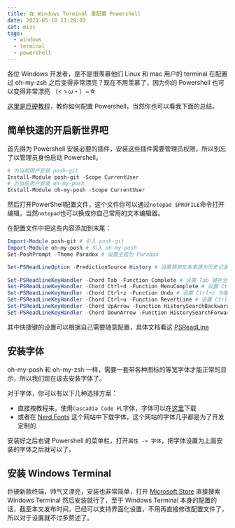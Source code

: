 ```yaml
---
title: 在 Windows Terminal 里配置 Powershell
date: 2021-05-10 11:28:03
cat: misc
tags:
  - windows
  - terminal
  - powershell
---
```


各位 Windows 开发者，是不是很羡慕他们 Linux 和 mac 用户的 terminal 在配置过 oh-my-zsh 之后变得非常漂亮？现在不用羡慕了，因为你的 Powershell 也可以变得非常漂亮
（<ゝω・）~☆

[这里是巨硬教程][1]，教你如何配置 Powershell，当然你也可以看我下面的总结。

## 简单快速的开启新世界吧

首先得为 Powershell 安装必要的插件，安装这些插件需要管理员权限，所以别忘了以管理员身份启动 Powershell。

```powershell
# 为当前用户安装 posh-git
Install-Module posh-git -Scope CurrentUser
# 为当前用户安装 oh-my-posh
Install-Module oh-my-posh -Scope CurrentUser
```

然后打开PowerShell配置文件，这个文件你可以通过`notepad $PROFILE`命令打开编辑，当然`notepad`也可以换成你自己常用的文本编辑器。

在配置文件中把这些内容添加到末尾：

```powershell
Import-Module posh-git # 引入 posh-git
Import-Module oh-my-posh # 引入 oh-my-posh
Set-PoshPrompt -Theme Paradox # 设置主题为 Paradox

Set-PSReadLineOption -PredictionSource History # 设置预测文本来源为历史记录
 
Set-PSReadlineKeyHandler -Chord Tab -Function Complete # 设置 Tab 键补全
Set-PSReadLineKeyHandler -Chord Ctrl+d -Function MenuComplete # 设置 Ctrl+d 为菜单补全和 Intellisense
Set-PSReadLineKeyHandler -Chord Ctrl+z -Function Undo # 设置 Ctrl+z 为撤销
Set-PSReadLineKeyHandler -Chord Ctrl+u -Function RevertLine # 设置 Ctrl+u 为重置行
Set-PSReadLineKeyHandler -Chord UpArrow -Function HistorySearchBackward # 设置向上键为后向搜索历史记录
Set-PSReadLineKeyHandler -Chord DownArrow -Function HistorySearchForward # 设置向下键为前向搜索历史纪录
```

其中快捷键的设置可以根据自己需要随意配置，具体文档看这 [PSReadLine][2]

## 安装字体

oh-my-posh 和 oh-my-zsh 一样，需要一套带各种图标的等宽字体才能正常的显示，所以我们现在该去安装字体了。

对于字体，你可以有以下几种选择方案：

- 直接按教程来，使用`Cascadia Code PL`字体，字体可以在[这里][3]下载
- 或者在 [Nerd Fonts][4] 这个网站中下载字体，这个网站的字体几乎都是为了开发定制的

安装好之后右键 Powershell 的菜单栏，打开`属性 -> 字体`，把字体设置为上面安装的字体之后就可以了。

## 安装 Windows Terminal

巨硬新款终端，帅气又漂亮，安装也非常简单，打开 [Microsoft Store][5] 直接搜索 Windows Terminal 然后安装就行了，至于 Windows Terminal 本身的配置的话，截至本文发布时间，已经可以支持界面化设置，不用再直接修改配置文件了，所以对于设置就不过多赘述了。

[1]: https://docs.microsoft.com/en-us/windows/terminal/tutorials/powerline-setup	"Tutorial: Set up Powerline in Windows Terminal"
[2]: https://docs.microsoft.com/en-us/powershell/module/psreadline/?view=powershell-7.1 "PSReadLine"
[3]: https://github.com/microsoft/cascadia-code/releases "cascadia-code"
[4]: https://www.nerdfonts.com/ "nerdfonts"
[5]: https://www.microsoft.com/zh-cn/p/windows-terminal/9n0dx20hk701?activetab=pivot:overviewtab "Windows Terminal"